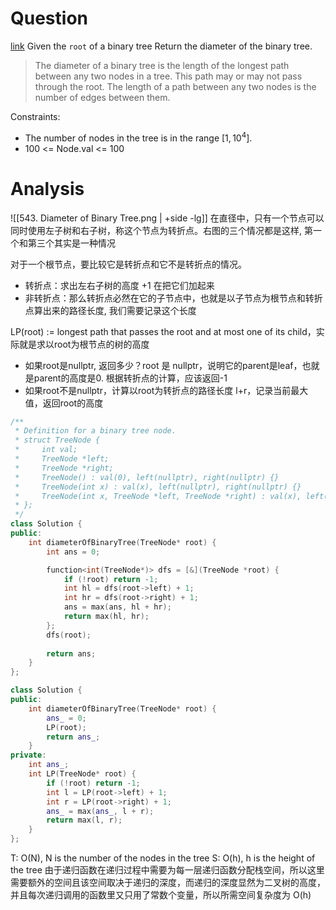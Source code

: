 # Question
[link](https://leetcode-cn.com/problems/diameter-of-binary-tree/)
Given the `root` of a binary tree
Return the diameter of the binary tree.

> The diameter of a binary tree is the length of the longest path between any two nodes in a tree. This path may or may not pass through the root.
> The length of a path between any two nodes is the number of edges between them.

Constraints:
- The number of nodes in the tree is in the range $[1, 10^4]$.
- 100 <= Node.val <= 100

# Analysis 
![[543. Diameter of Binary Tree.png | +side -lg]]
在直径中，只有一个节点可以同时使用左子树和右子树，称这个节点为转折点。右图的三个情况都是这样, 第一个和第三个其实是一种情况

对于一个根节点，要比较它是转折点和它不是转折点的情况。
- 转折点：求出左右子树的高度 +1 在把它们加起来
- 非转折点：那么转折点必然在它的子节点中，也就是以子节点为根节点和转折点算出来的路径长度, 我们需要记录这个长度

LP(root) := longest path that passes the root and at most one of its child，实际就是求以root为根节点的树的高度
- 如果root是nullptr, 返回多少？root 是 nullptr，说明它的parent是leaf，也就是parent的高度是0. 根据转折点的计算，应该返回-1
- 如果root不是nullptr，计算以root为转折点的路径长度 l+r，记录当前最大值，返回root的高度
```cpp
/**
 * Definition for a binary tree node.
 * struct TreeNode {
 *     int val;
 *     TreeNode *left;
 *     TreeNode *right;
 *     TreeNode() : val(0), left(nullptr), right(nullptr) {}
 *     TreeNode(int x) : val(x), left(nullptr), right(nullptr) {}
 *     TreeNode(int x, TreeNode *left, TreeNode *right) : val(x), left(left), right(right) {}
 * };
 */
class Solution {
public:
    int diameterOfBinaryTree(TreeNode* root) {
        int ans = 0;

        function<int(TreeNode*)> dfs = [&](TreeNode *root) {
            if (!root) return -1;
            int hl = dfs(root->left) + 1;
            int hr = dfs(root->right) + 1;
            ans = max(ans, hl + hr);
            return max(hl, hr);
        };
        dfs(root);
        
        return ans;
    }
};
```


```cpp
class Solution {
public:
    int diameterOfBinaryTree(TreeNode* root) {        
        ans_ = 0;
        LP(root);
        return ans_;
    }
private:
    int ans_;
    int LP(TreeNode* root) {
        if (!root) return -1;
        int l = LP(root->left) + 1;
        int r = LP(root->right) + 1;
        ans_ = max(ans_, l + r);
        return max(l, r);
    }
};
```

T: O(N), N is the number of the nodes in the tree
S: O(h), h is the height of the tree 
由于递归函数在递归过程中需要为每一层递归函数分配栈空间，所以这里需要额外的空间且该空间取决于递归的深度，而递归的深度显然为二叉树的高度，并且每次递归调用的函数里又只用了常数个变量，所以所需空间复杂度为 O(h)